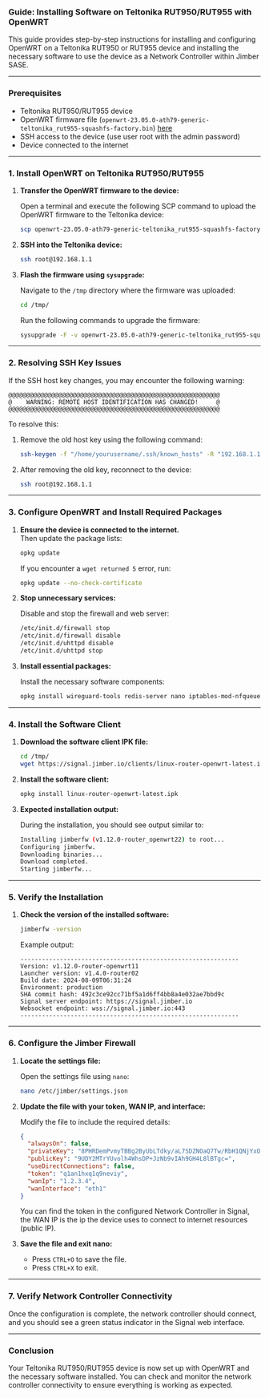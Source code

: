 ### Guide: Installing Software on Teltonika RUT950/RUT955 with OpenWRT

This guide provides step-by-step instructions for installing and configuring OpenWRT on a Teltonika RUT950 or RUT955 device and installing the necessary software to use the device as a Network Controller within Jimber SASE.

---

### Prerequisites

- Teltonika RUT950/RUT955 device
- OpenWRT firmware file (`openwrt-23.05.0-ath79-generic-teltonika_rut955-squashfs-factory.bin`) [here](https://downloads.openwrt.org/releases/23.05.0/targets/ath79/generic/openwrt-23.05.0-ath79-generic-teltonika_rut955-squashfs-factory.bin)
- SSH access to the device (use user root with the admin password)
- Device connected to the internet

---

### 1. Install OpenWRT on Teltonika RUT950/RUT955

1. **Transfer the OpenWRT firmware to the device:**

   Open a terminal and execute the following SCP command to upload the OpenWRT firmware to the Teltonika device:

   ```bash
   scp openwrt-23.05.0-ath79-generic-teltonika_rut955-squashfs-factory.bin root@192.168.1.1:/tmp/
   ```

2. **SSH into the Teltonika device:**

   ```bash
   ssh root@192.168.1.1
   ```

3. **Flash the firmware using `sysupgrade`:**

   Navigate to the `/tmp` directory where the firmware was uploaded:

   ```bash
   cd /tmp/
   ```

   Run the following commands to upgrade the firmware:

   ```bash
   sysupgrade -F -v openwrt-23.05.0-ath79-generic-teltonika_rut955-squashfs-factory.bin
   ```

---

### 2. Resolving SSH Key Issues

If the SSH host key changes, you may encounter the following warning:

```
@@@@@@@@@@@@@@@@@@@@@@@@@@@@@@@@@@@@@@@@@@@@@@@@@@@@@@@@@@@
@    WARNING: REMOTE HOST IDENTIFICATION HAS CHANGED!     @
@@@@@@@@@@@@@@@@@@@@@@@@@@@@@@@@@@@@@@@@@@@@@@@@@@@@@@@@@@@
```

To resolve this:

1. Remove the old host key using the following command:

   ```bash
   ssh-keygen -f "/home/yourusername/.ssh/known_hosts" -R "192.168.1.1"
   ```

2. After removing the old key, reconnect to the device:

   ```bash
   ssh root@192.168.1.1
   ```

---

### 3. Configure OpenWRT and Install Required Packages

1. **Ensure the device is connected to the internet.**  
   Then update the package lists:

   ```bash
   opkg update
   ```

   If you encounter a `wget returned 5` error, run:

   ```bash
   opkg update --no-check-certificate
   ```

2. **Stop unnecessary services:**

   Disable and stop the firewall and web server:

   ```bash
   /etc/init.d/firewall stop
   /etc/init.d/firewall disable
   /etc/init.d/uhttpd disable
   /etc/init.d/uhttpd stop
   ```

3. **Install essential packages:**

   Install the necessary software components:

   ```bash
   opkg install wireguard-tools redis-server nano iptables-mod-nfqueue iptables kmod-ipt-nat iptables-mod-conntrack-extra bash libnetfilter-queue
   ```

---

### 4. Install the Software Client

1. **Download the software client IPK file:**

   ```bash
   cd /tmp/
   wget https://signal.jimber.io/clients/linux-router-openwrt-latest.ipk
   ```

2. **Install the software client:**

   ```bash
   opkg install linux-router-openwrt-latest.ipk
   ```

3. **Expected installation output:**

   During the installation, you should see output similar to:

   ```bash
   Installing jimberfw (v1.12.0-router_openwrt22) to root...
   Configuring jimberfw.
   Downloading binaries...
   Download completed.
   Starting jimberfw...
   ```

---

### 5. Verify the Installation

1. **Check the version of the installed software:**

   ```bash
   jimberfw -version
   ```

   Example output:

   ```
   -------------------------------------------------------------
   Version: v1.12.0-router-openwrt11
   Launcher version: v1.4.0-router02
   Build date: 2024-08-09T06:31:24
   Environment: production
   SHA commit hash: 492c3ce92cc71bf5a1d6ff4bb8a4e032ae7bbd9c
   Signal server endpoint: https://signal.jimber.io
   Websocket endpoint: wss://signal.jimber.io:443
   -------------------------------------------------------------
   ```

---

### 6. Configure the Jimber Firewall

1. **Locate the settings file:**

   Open the settings file using `nano`:

   ```bash
   nano /etc/jimber/settings.json
   ```

2. **Update the file with your token, WAN IP, and interface:**

   Modify the file to include the required details:

   ```json
   {
     "alwaysOn": false,
     "privateKey": "8PHRDemPvmyTBBg2ByUbLTdky/aL7SDZNOaQ7Tw/RbH1QNjYxOthS+iWHhaGwM/4nM1v28gCH2b0YfgvyUFOBw==",
     "publicKey": "9UDY2MTrYUvolh4WhsDP+JzNb9vIAh9GH4L8lBTgc=",
     "useDirectConnections": false,
     "token": "q1an1hxq1q9neviy",
     "wanIp": "1.2.3.4",
     "wanInterface": "eth1"
   }
   ```
    You can find the token in the configured Network Controller in Signal, the WAN IP is the ip the device uses to connect to internet resources (public IP).
3. **Save the file and exit nano:**

   - Press `CTRL+O` to save the file.
   - Press `CTRL+X` to exit.

---

### 7. Verify Network Controller Connectivity

Once the configuration is complete, the network controller should connect, and you should see a green status indicator in the Signal web interface.

---

### Conclusion

Your Teltonika RUT950/RUT955 device is now set up with OpenWRT and the necessary software installed. You can check and monitor the network controller connectivity to ensure everything is working as expected.